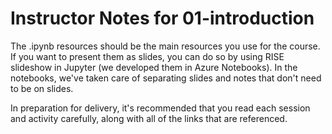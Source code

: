 # Instructor Notes for 01-introduction

The .ipynb resources should be the main resources you use for the course. If you want to present them as slides, you can do so by using RISE slideshow in Jupyter (we developed them in Azure Notebooks). In the notebooks, we've taken care of separating slides and notes that don't need to be on slides.

In preparation for delivery, it's recommended that you read each session and activity carefully, along with all of the links that are referenced.

